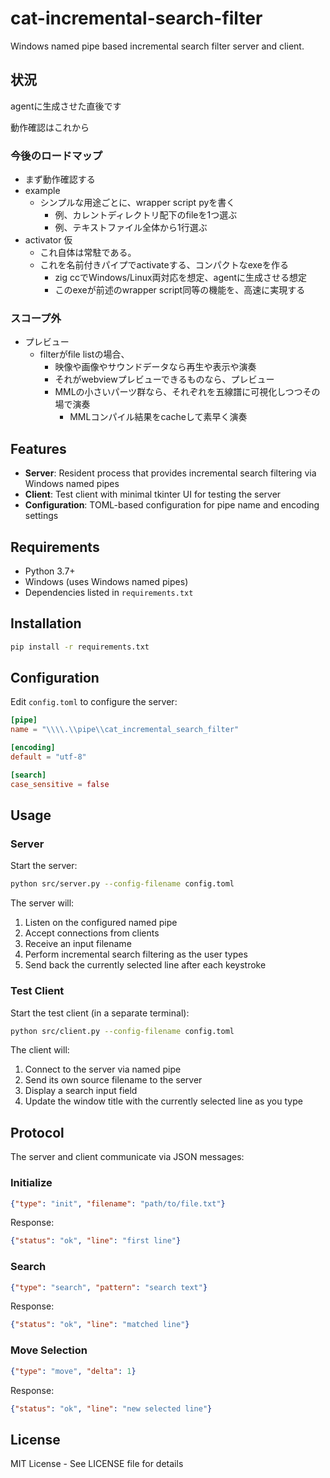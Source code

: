 # cat-incremental-search-filter

Windows named pipe based incremental search filter server and client.

## 状況

agentに生成させた直後です

動作確認はこれから

### 今後のロードマップ
- まず動作確認する
- example
    - シンプルな用途ごとに、wrapper script pyを書く
        - 例、カレントディレクトリ配下のfileを1つ選ぶ
        - 例、テキストファイル全体から1行選ぶ
- activator 仮
    - これ自体は常駐である。
    - これを名前付きパイプでactivateする、コンパクトなexeを作る
        - zig ccでWindows/Linux両対応を想定、agentに生成させる想定
        - このexeが前述のwrapper script同等の機能を、高速に実現する

### スコープ外
- プレビュー
    - filterがfile listの場合、
        - 映像や画像やサウンドデータなら再生や表示や演奏
        - それがwebviewプレビューできるものなら、プレビュー
        - MMLの小さいパーツ群なら、それぞれを五線譜に可視化しつつその場で演奏
            - MMLコンパイル結果をcacheして素早く演奏

## Features

- **Server**: Resident process that provides incremental search filtering via Windows named pipes
- **Client**: Test client with minimal tkinter UI for testing the server
- **Configuration**: TOML-based configuration for pipe name and encoding settings

## Requirements

- Python 3.7+
- Windows (uses Windows named pipes)
- Dependencies listed in `requirements.txt`

## Installation

```bash
pip install -r requirements.txt
```

## Configuration

Edit `config.toml` to configure the server:

```toml
[pipe]
name = "\\\\.\\pipe\\cat_incremental_search_filter"

[encoding]
default = "utf-8"

[search]
case_sensitive = false
```

## Usage

### Server

Start the server:

```bash
python src/server.py --config-filename config.toml
```

The server will:
1. Listen on the configured named pipe
2. Accept connections from clients
3. Receive an input filename
4. Perform incremental search filtering as the user types
5. Send back the currently selected line after each keystroke

### Test Client

Start the test client (in a separate terminal):

```bash
python src/client.py --config-filename config.toml
```

The client will:
1. Connect to the server via named pipe
2. Send its own source filename to the server
3. Display a search input field
4. Update the window title with the currently selected line as you type

## Protocol

The server and client communicate via JSON messages:

### Initialize
```json
{"type": "init", "filename": "path/to/file.txt"}
```
Response:
```json
{"status": "ok", "line": "first line"}
```

### Search
```json
{"type": "search", "pattern": "search text"}
```
Response:
```json
{"status": "ok", "line": "matched line"}
```

### Move Selection
```json
{"type": "move", "delta": 1}
```
Response:
```json
{"status": "ok", "line": "new selected line"}
```

## License

MIT License - See LICENSE file for details